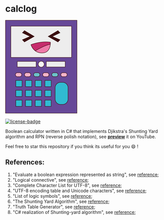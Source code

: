 # calclog

[![image]][repo]


[![license-badge]][license]

Boolean calculator written in C# that implements Djikstra's Shunting Yard algorithm and RPN (reverse polish notation), see [**preview**][video] it on YouTube.

Feel free to star this repository if you think its useful for you :smile: !

## References:
1. "Evaluate a boolean expression represented as string", see [reference][ref-1];
1. "Logical connective", see [reference][ref-2];
1. "Complete Character List for UTF-8", see [reference][ref-3];
1. "UTF-8 encoding table and Unicode characters", see [reference][ref-4];
1. "List of logic symbols", see [reference][ref-5];
1. "The Shunting Yard Algorithm", see [reference][ref-6];
1. "Truth Table Generator", see [reference][ref-7];
1. "C# realization of Shunting-yard algorithm", see [reference][ref-8];

[image]: /logo.png
[repo]: https://github.com/Devwarlt/calclog
[license]: /LICENSE
[license-badge]: https://img.shields.io/badge/License-MIT-yellow.svg
[video]: https://youtu.be/5wLCEDuSyEo

[ref-1]: https://www.geeksforgeeks.org/evaluate-a-boolean-expression-represented-as-string/
[ref-2]: https://en.wikipedia.org/wiki/Logical_connective
[ref-3]: http://www.fileformat.info/info/charset/UTF-8/list.htm
[ref-4]: https://www.utf8-chartable.de/unicode-utf8-table.pl?number=1024&names=-&utf8=-
[ref-5]: https://en.wikipedia.org/wiki/List_of_logic_symbols
[ref-6]: http://math.oxford.emory.edu/site/cs171/shuntingYardAlgorithm/
[ref-7]: https://github.com/bruceoutdoors/TTGen
[ref-8]: https://gist.github.com/istupakov/c49ef290c3bc3dbe329bf68f67971470
